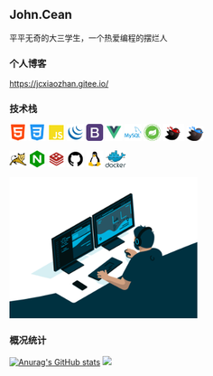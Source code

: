 ## John.Cean
平平无奇的大三学生，一个热爱编程的摆烂人

### 个人博客
<a href="https://jcxiaozhan.gitee.io/" target="_blank">https://jcxiaozhan.gitee.io/</a>

### 技术栈

<a href="https://www.runoob.com/html/html5-intro.html" target="_blank"><img height="30" src="./images/html.svg"></a>
<a href="https://www.runoob.com/css3/css3-tutorial.html" target="_blank"><img height="30" src="./images/css.svg"></a>
<a href="https://www.runoob.com/js/js-tutorial.html" target="_blank"><img height="30" src="./images/JavaScript.svg"></a>
<a href="https://jquery.com/" target="_blank"><img height="30" src="./images/jQuery.svg"></a>
<a href="http://bs4.vx.link/" target="_blank"><img height="30" src="./images/Bootstrap.svg"></a>
<a href="https://cn.vuejs.org/" target="_blank"><img height="30" src="./images/Vue.svg"></a>
<a href="https://www.mysql.com/" target="_blank"><img height="30" src="./images/mysql.svg"></a>
<a href="https://spring.io/" target="_blank"><img height="30" src="./images/spring.svg"></a>
<a href="https://mybatis.org/mybatis-3/zh/index.html" target="_blank"><img height="30" src="./images/mybatis.jpg"></a>
<a href="https://baomidou.com/" target="_blank"><img height="26" src="./images/mybatis-plus.svg"></a>

<a href="https://tomcat.apache.org/" target="_blank"><img height="30" src="./images/tomcat.svg"></a>
<a href="https://nginx.org/en/" target="_blank"><img height="30" src="./images/nginx.svg"></a>
<a href="https://redis.io/" target="_blank"><img height="30" src="./images/redis.svg"></a>
<a href="https://github.com/" target="_blank"><img height="30" src="./images/github.svg"></a>
<a href="https://www.runoob.com/linux/linux-tutorial.html" target="_blank"><img height="30" src="./images/linux.svg"></a>
<a href="https://www.docker.com/" target="_blank"><img height="30" src="./images/docker.svg"></a>

<img src="./images/code.gif" height="250">

### 概况统计
[![Anurag's GitHub stats](https://github-readme-stats.vercel.app/api?username=jcxiaozhan0403&show_icons=true&theme=tokyonight)](https://github.com/anuraghazra/github-readme-stats)
[![](https://activity-graph.herokuapp.com/graph?username=jcxiaozhan0403&theme=dracula)](https://github.com/ashutosh00710/github-readme-activity-graph)
